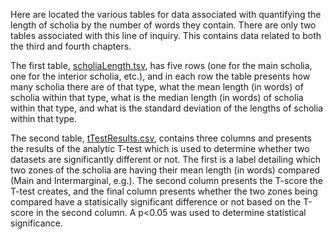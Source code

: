 Here are located the various tables for data associated with quantifying the length of scholia by the number of words they contain. There are only two tables associated with this line of inquiry. This contains data related to both the third and fourth chapters.

The first table, [scholiaLength.tsv](https://github.com/cjschu17/Thesis2016-2017/blob/master/Appendix/Chapters3%264/Data/ScholiaLengthData/scholiaLength.tsv), has five rows (one for the main scholia, one for the interior scholia, etc.), and in each row the table presents how many scholia there are of that type, what the mean length (in words) of scholia within that type, what is the median length (in words) of scholia within that type, and what is the standard deviation of the lengths of scholia within that type.

The second table, [tTestResults.csv](https://github.com/cjschu17/Thesis2016-2017/blob/master/Appendix/Chapters3%264/Data/ScholiaLengthData/tTestResults.tsv), contains three columns and presents the results of the analytic T-test which is used to determine whether two datasets are significantly different or not. The first is a label detailing which two zones of the scholia are having their mean length (in words) compared (Main and Intermarginal, e.g.). The second column presents the T-score the T-test creates, and the final column presents whether the two zones being compared have a statisically significant difference or not based on the T-score in the second column. A p<0.05 was used to determine statistical significance.
